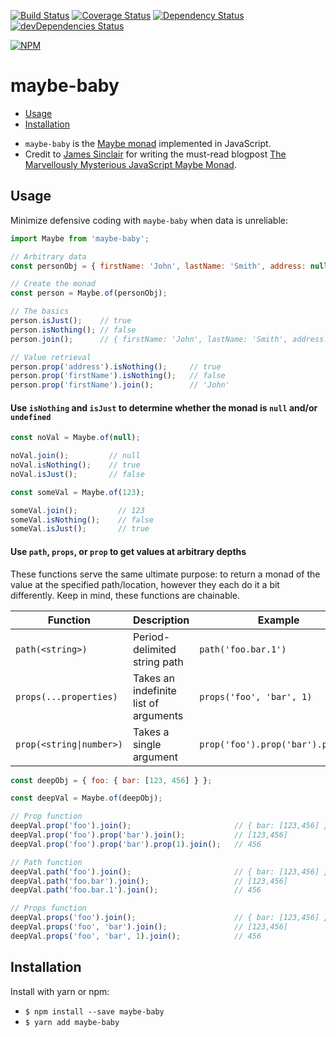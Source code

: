 [![Build Status](https://travis-ci.org/mikechabot/maybe-baby.svg?branch=master)](https://travis-ci.org/mikechabot/maybe-baby)
[![Coverage Status](https://coveralls.io/repos/github/mikechabot/maybe-baby/badge.svg?branch=master&cacheBuster=1)](https://coveralls.io/github/mikechabot/maybe-baby?branch=master)
[![Dependency Status](https://david-dm.org/mikechabot/maybe-baby.svg)](https://david-dm.org/mikechabot/maybe-baby)
[![devDependencies Status](https://david-dm.org/mikechabot/maybe-baby/dev-status.svg)](https://david-dm.org/mikechabot/maybe-baby?type=dev)

[![NPM](https://nodei.co/npm/maybe-baby.png)](https://nodei.co/npm/maybe-baby/)

# maybe-baby

- [Usage](#usage)
- [Installation](#installation)

* `maybe-baby` is the [Maybe monad](https://en.wikipedia.org/wiki/Monad_(functional_programming)#The_Maybe_monad) implemented in JavaScript. 
* Credit to [James Sinclair](https://github.com/jrsinclair) for writing the must-read blogpost [The Marvellously Mysterious JavaScript Maybe Monad](http://jrsinclair.com/articles/2016/marvellously-mysterious-javascript-maybe-monad/).

## <a name="maybe-baby#usage">Usage</a>

Minimize defensive coding with `maybe-baby` when data is unreliable:

```javascript
import Maybe from 'maybe-baby';

// Arbitrary data
const personObj = { firstName: 'John', lastName: 'Smith', address: null };

// Create the monad
const person = Maybe.of(personObj);

// The basics
person.isJust();    // true
person.isNothing(); // false
person.join();      // { firstName: 'John', lastName: 'Smith', address: null }

// Value retrieval
person.prop('address').isNothing();     // true
person.prop('firstName').isNothing();   // false   
person.prop('firstName').join();        // 'John'

```

#### Use `isNothing` and `isJust` to determine whether the monad is `null` and/or `undefined`
```javascript
const noVal = Maybe.of(null);

noVal.join();         // null
noVal.isNothing();    // true
noVal.isJust();       // false

const someVal = Maybe.of(123);

someVal.join();         // 123
someVal.isNothing();    // false
someVal.isJust();       // true
```
#### Use `path`, `props`, or `prop` to get values at arbitrary depths

These functions serve the same ultimate purpose: to return a monad of the value at the specified path/location, however they each do it a bit differently. Keep in mind, these functions are chainable.

| Function | Description | Example 
| ----- | ---- | ----------- |
| `path(<string>)` | Period-delimited string path | `path('foo.bar.1')` |
| `props(...properties)` | Takes an indefinite list of arguments | `props('foo', 'bar', 1)` |
| `prop(<string\|number>)` | Takes a single argument | `prop('foo').prop('bar').prop(1)` |

```javascript
const deepObj = { foo: { bar: [123, 456] } };

const deepVal = Maybe.of(deepObj);

// Prop function
deepVal.prop('foo').join();                       // { bar: [123,456] }
deepVal.prop('foo').prop('bar').join();           // [123,456]
deepVal.prop('foo').prop('bar').prop(1).join();   // 456

// Path function
deepVal.path('foo').join();                       // { bar: [123,456] }
deepVal.path('foo.bar').join();                   // [123,456]
deepVal.path('foo.bar.1').join();                 // 456

// Props function
deepVal.props('foo').join();                      // { bar: [123,456] }
deepVal.props('foo', 'bar').join();               // [123,456]
deepVal.props('foo', 'bar', 1).join();            // 456
```

## <a name="maybe-baby#installation">Installation</a>

Install with yarn or npm:

* `$ npm install --save maybe-baby`
* `$ yarn add maybe-baby`
